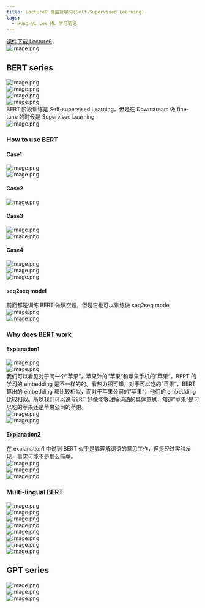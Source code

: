 ```yaml
---
title: Lecture9 自监督学习(Self-Supervised Learning)
tags:
  - Hung-yi Lee ML 学习笔记
---
```


[课件下载 Lecture9](https://speech.ee.ntu.edu.tw/~hylee/ml/ml2021-course-data/bert_v8.pdf)<br />![image.png](https://yeyi0003.oss-cn-hangzhou.aliyuncs.com/1708268813741-41d0485f-58b8-41ee-ad1c-c754f98bcdb9.png)

## BERT series

![image.png](https://yeyi0003.oss-cn-hangzhou.aliyuncs.com/1706446434211-e641e4a5-eb16-4ffc-8097-831eff1f5613.png)<br />![image.png](https://yeyi0003.oss-cn-hangzhou.aliyuncs.com/1708352201477-414d6260-cd3f-4972-9842-561a5ee21ab4.png)<br />![image.png](https://yeyi0003.oss-cn-hangzhou.aliyuncs.com/1708352280917-a23ff906-3740-42ec-abd5-ebfcb634fe71.png)<br />![image.png](https://yeyi0003.oss-cn-hangzhou.aliyuncs.com/1708353060352-3ebea7c5-b838-4376-a45d-41976b4b99fc.png)<br />BERT 阶段训练是 Self-supervised Learning，但是在 Downstream 做 fine-tune 的时候是 Supervised Learning<br />![image.png](https://yeyi0003.oss-cn-hangzhou.aliyuncs.com/1708353192878-e4be742a-5b86-40ea-b944-61a8f66fc1db.png)

### How to use BERT

#### Case1

![image.png](https://yeyi0003.oss-cn-hangzhou.aliyuncs.com/1708353515833-503707a6-710a-455f-84c3-f7c1c226a0b9.png)<br />![image.png](https://yeyi0003.oss-cn-hangzhou.aliyuncs.com/1708353576895-14f29aed-df52-4171-a3f6-15e2ce4f7635.png)

#### Case2

![image.png](https://yeyi0003.oss-cn-hangzhou.aliyuncs.com/1708353671388-6c21695a-b471-4716-abf6-4ce59ffb4da5.png)

#### Case3

![image.png](https://yeyi0003.oss-cn-hangzhou.aliyuncs.com/1708353790709-e5efad5c-bfda-4b6e-b8de-d4df75b320b0.png)<br />![image.png](https://yeyi0003.oss-cn-hangzhou.aliyuncs.com/1708353805629-bc6c56f5-e2cd-4ec1-a4de-5901b0b5b162.png)

#### Case4

![image.png](https://yeyi0003.oss-cn-hangzhou.aliyuncs.com/1708354341168-5059d74f-9a1f-4961-815c-b61d3e1ef8ae.png)<br />![image.png](https://yeyi0003.oss-cn-hangzhou.aliyuncs.com/1708354674728-3c168882-f18f-43f6-9d90-8f03ad9c3cc8.png)<br />![image.png](https://yeyi0003.oss-cn-hangzhou.aliyuncs.com/1708354734163-1ddeac5c-b29a-4ba0-9b78-0198ca881496.png)

#### seq2seq model

前面都是训练 BERT 做填空题，但是它也可以训练做 seq2seq model<br />![image.png](https://yeyi0003.oss-cn-hangzhou.aliyuncs.com/1708434940884-655f9fcf-da96-4e3b-95fb-d8853125e8d1.png)<br />![image.png](https://yeyi0003.oss-cn-hangzhou.aliyuncs.com/1708435065046-949291ef-6269-4538-be58-3d0a4eedb364.png)

### Why does BERT work

#### Explanation1

![image.png](https://yeyi0003.oss-cn-hangzhou.aliyuncs.com/1708440295141-a2ba0f10-1444-498f-a769-e3e137598eee.png)<br />![image.png](https://yeyi0003.oss-cn-hangzhou.aliyuncs.com/1708440522135-45f877a7-b6d7-440f-9dd3-ccefc8418363.png)<br />我们可以看见对于同一个”苹果“，苹果汁的”苹果“和苹果手机的”苹果“，BERT 的学习的 embedding 是不一样的的。看热力图可知，对于可以吃的”苹果“，BERT 算出的 embedding 都比较相似，而对于苹果公司的”苹果“，他们的 embedding 比较相似。所以我们可以说 BERT 好像能够理解词语的具体意思，知道”苹果“是可以吃的苹果还是苹果公司的苹果。<br />![image.png](https://yeyi0003.oss-cn-hangzhou.aliyuncs.com/1708440023001-3bd78f8d-3536-4b07-8da2-4a0e897e5a0c.png)<br /> ![image.png](https://yeyi0003.oss-cn-hangzhou.aliyuncs.com/1708441161973-eebb1fae-eba3-4577-9937-26599595071f.png)

#### Explanation2

在 explanation1 中说到 BERT 似乎是靠理解词语的意思工作，但是经过实验发现，事实可能不是那么简单。<br />![image.png](https://yeyi0003.oss-cn-hangzhou.aliyuncs.com/1708441277505-69b25525-61a6-4756-bcfc-ee81243ee07b.png)<br />![image.png](https://yeyi0003.oss-cn-hangzhou.aliyuncs.com/1708441755692-7bfcb722-c16f-4aa8-aebd-f80faefc6140.png)<br />![image.png](https://yeyi0003.oss-cn-hangzhou.aliyuncs.com/1708442081514-3a67f059-3d2c-480e-877d-b4802bc05514.png)

### Multi-lingual BERT

![image.png](https://yeyi0003.oss-cn-hangzhou.aliyuncs.com/1708485499306-670ee321-36a3-41da-961c-fb04a6ce7ccb.png)<br />![image.png](https://yeyi0003.oss-cn-hangzhou.aliyuncs.com/1708485823353-24096f08-5854-434b-ad55-495f7cca185f.png)<br />![image.png](https://yeyi0003.oss-cn-hangzhou.aliyuncs.com/1708485899252-f715a0c8-9bd9-4a0e-87b7-cbfa4ab0c07d.png)<br />![image.png](https://yeyi0003.oss-cn-hangzhou.aliyuncs.com/1708486109049-4c384f34-5a1b-45fe-855f-75fbc85c732a.png)<br />![image.png](https://yeyi0003.oss-cn-hangzhou.aliyuncs.com/1708490226418-4c9ea425-6247-4e9e-87c8-e43ae0503263.png)<br />![image.png](https://yeyi0003.oss-cn-hangzhou.aliyuncs.com/1708493031097-3e50c9fa-2207-4f97-9db7-cf0fe6fcbf60.png)<br />![image.png](https://yeyi0003.oss-cn-hangzhou.aliyuncs.com/1708493124756-6df35808-0a2d-4c5c-9aed-06d62b224843.png)<br />![image.png](https://yeyi0003.oss-cn-hangzhou.aliyuncs.com/1708493148161-f0743e77-0e36-4b21-b30c-d54c2987540b.png)

## GPT series

![image.png](https://yeyi0003.oss-cn-hangzhou.aliyuncs.com/1708495442426-dce90d23-2610-48b7-bcaa-ef736a0998b3.png)<br />![image.png](https://yeyi0003.oss-cn-hangzhou.aliyuncs.com/1708495675284-6e484433-6118-453e-a50e-6f280e381a3c.png)<br />![image.png](https://yeyi0003.oss-cn-hangzhou.aliyuncs.com/1708495704218-9c047b9f-6328-49fe-9713-76e41ece6f7b.png)
